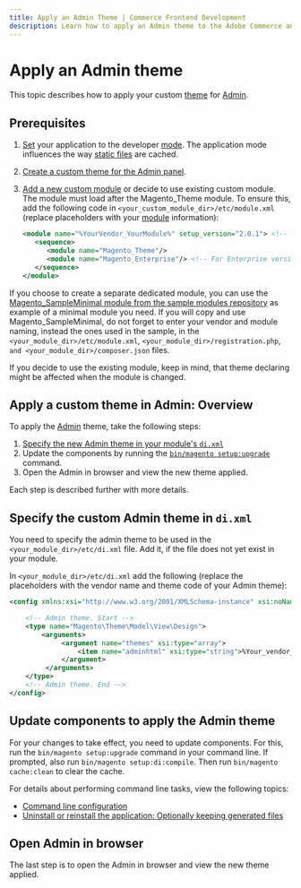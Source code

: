 ```yaml
---
title: Apply an Admin Theme | Commerce Frontend Development
description: Learn how to apply an Admin theme to the Adobe Commerce and Magento Open Source Admin user interfaces.
---
```


# Apply an Admin theme

This topic describes how to apply your custom [theme](https://glossary.magento.com/theme) for [Admin](https://glossary.magento.com/magento-admin).

## Prerequisites

1. [Set](https://experienceleague.adobe.com/docs/commerce-operations/configuration-guide/cli/set-mode.html) your application to the developer [mode](https://experienceleague.adobe.com/docs/commerce-operations/configuration-guide/setup/application-modes.html). The application mode influences the way [static files](https://glossary.magento.com/static-files) are cached.
1. [Create a custom theme for the Admin panel](../themes/create-admin.md).
1. [Add a new custom module](https://developer.adobe.com/commerce/php/development/build/) or decide to use existing custom module. The module must load after the Magento_Theme module. To ensure this, add the following code in `<your_custom_module_dir>/etc/module.xml` (replace placeholders with your [module](https://glossary.magento.com/module) information):

   ```xml
   <module name="%YourVendor_YourModule%" setup_version="2.0.1"> <!-- Example: "Magento_Backend" -->
      <sequence>
         <module name="Magento_Theme"/>
         <module name="Magento_Enterprise"/> <!-- For Enterprise versions only -->
      </sequence>
   </module>
   ```

<InlineAlert variant="info" slots="text"/>

If you choose to create a separate dedicated module, you can use the [Magento_SampleMinimal module from the sample modules repository](https://github.com/magento/magento2-samples/tree/master/sample-module-minimal) as example of a minimal module you need. If you will copy and use Magento_SampleMinimal, do not forget to enter your vendor and module naming, instead the ones used in the sample, in the `<your_module_dir>/etc/module.xml`, `<your_module_dir>/registration.php`, `and <your_module_dir>/composer.json` files.

If you decide to use the existing module, keep in mind, that theme declaring might be affected when the module is changed.

## Apply a custom theme in Admin: Overview

To apply the [Admin](https://glossary.magento.com/admin) theme, take the following steps:

1. [Specify the new Admin theme in your module's `di.xml`](#specify-the-custom-admin-theme-in-dixml)
1. Update the components by running the [`bin/magento setup:upgrade`](https://devdocs.magento.com/guides/v2.4/install-gde/install/cli/install-cli-uninstall.html#instgde-install-keep) command.
1. Open the Admin in browser and view the new theme applied.

Each step is described further with more details.

## Specify the custom Admin theme in `di.xml`

You need to specify the admin theme to be used in the `<your_module_dir>/etc/di.xml` file. Add it, if the file does not yet exist in your module.

In `<your_module_dir>/etc/di.xml` add the following (replace the placeholders with the vendor name and theme code of your Admin theme):

```xml
<config xmlns:xsi="http://www.w3.org/2001/XMLSchema-instance" xsi:noNamespaceSchemaLocation="urn:magento:framework:ObjectManager/etc/config.xsd">

    <!-- Admin theme. Start -->
    <type name="Magento\Theme\Model\View\Design">
        <arguments>
             <argument name="themes" xsi:type="array">
                 <item name="adminhtml" xsi:type="string">%Your_vendor_dir%/%your_theme_code%</item> <!-- Example: "Magento/backend" -->
             </argument>
         </arguments>
    </type>
    <!-- Admin theme. End -->
</config>
```

## Update components to apply the Admin theme

For your changes to take effect, you need to update components. For this,
run the `bin/magento setup:upgrade` command in your command line. If prompted, also run `bin/magento setup:di:compile`. Then run `bin/magento cache:clean` to clear the cache.

For details about performing command line tasks, view the following topics:

-  [Command line configuration](https://experienceleague.adobe.com/docs/commerce-operations/configuration-guide/cli/config-cli.html)
-  [Uninstall or reinstall the application: Optionally keeping generated files](https://devdocs.magento.com/guides/v2.4/install-gde/install/cli/install-cli-subcommands-db-upgr.html)

## Open Admin in browser

The last step is to open the Admin in browser and view the new theme applied.
